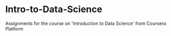 # Intro-to-Data-Science
Assignments for the course on 'Introduction to Data Science' from Coursera Platform
